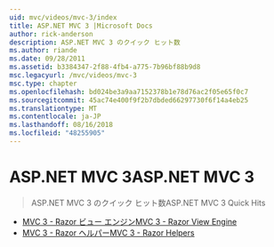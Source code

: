 ```yaml
---
uid: mvc/videos/mvc-3/index
title: ASP.NET MVC 3 |Microsoft Docs
author: rick-anderson
description: ASP.NET MVC 3 のクイック ヒット数
ms.author: riande
ms.date: 09/28/2011
ms.assetid: b3384347-2f88-4fb4-a775-7b96bf88b9d8
msc.legacyurl: /mvc/videos/mvc-3
msc.type: chapter
ms.openlocfilehash: bd024be3a9aa7152378b1e78d76ac2f05e65f0c7
ms.sourcegitcommit: 45ac74e400f9f2b7dbded66297730f6f14a4eb25
ms.translationtype: MT
ms.contentlocale: ja-JP
ms.lasthandoff: 08/16/2018
ms.locfileid: "48255905"
---
```

<a name="aspnet-mvc-3"></a><span data-ttu-id="e8fbb-103">ASP.NET MVC 3</span><span class="sxs-lookup"><span data-stu-id="e8fbb-103">ASP.NET MVC 3</span></span>
====================
> <span data-ttu-id="e8fbb-104">ASP.NET MVC 3 のクイック ヒット数</span><span class="sxs-lookup"><span data-stu-id="e8fbb-104">ASP.NET MVC 3 Quick Hits</span></span>


- [<span data-ttu-id="e8fbb-105">MVC 3 - Razor ビュー エンジン</span><span class="sxs-lookup"><span data-stu-id="e8fbb-105">MVC 3 - Razor View Engine</span></span>](mvc-3-razor-view-engine.md)
- [<span data-ttu-id="e8fbb-106">MVC 3 - Razor ヘルパー</span><span class="sxs-lookup"><span data-stu-id="e8fbb-106">MVC 3 - Razor Helpers</span></span>](mvc-3-razor-helpers.md)
